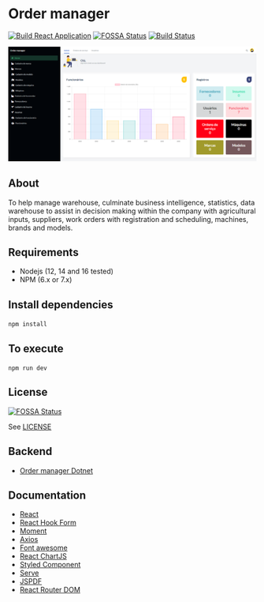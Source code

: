 # Order manager

[![Build React Application](https://github.com/leandrocunha526/ordermanager/actions/workflows/continuous-integration.yml/badge.svg)](https://github.com/leandrocunha526/ordermanager/actions/workflows/continuous-integration.yml)
[![FOSSA Status](https://app.fossa.com/api/projects/git%2Bgithub.com%2Fleandrocunha526%2Fordermanager.svg?type=shield)](https://app.fossa.com/projects/git%2Bgithub.com%2Fleandrocunha526%2Fordermanager?ref=badge_shield)
[![Build Status](https://dev.azure.com/leandrocunha520/ordermanager/_apis/build/status/leandrocunha526.ordermanager?branchName=main)](https://dev.azure.com/leandrocunha520/ordermanager/_build/latest?definitionId=11&branchName=main)

![screenshot](.github/images/screenshot.png)

## About

To help manage warehouse, culminate business intelligence, statistics, data warehouse to assist in decision making within the company with agricultural inputs, suppliers, work orders with registration and scheduling, machines, brands and models.

## Requirements

- Nodejs (12, 14 and 16 tested)
- NPM (6.x or 7.x)

## Install dependencies

`npm install`

## To execute

`npm run dev`

## License

[![FOSSA Status](https://app.fossa.com/api/projects/git%2Bgithub.com%2Fleandrocunha526%2Fordermanager.svg?type=large)](https://app.fossa.com/projects/git%2Bgithub.com%2Fleandrocunha526%2Fordermanager?ref=badge_large)

See [LICENSE](LICENSE.md)

## Backend

- [Order manager Dotnet](https://github.com/leandrocunha526/ordermanager-dotnet)

## Documentation

- [React](https://pt-br.reactjs.org/)
- [React Hook Form](https://react-hook-form.com/)
- [Moment](https://momentjs.com/)
- [Axios](https://axios-http.com/docs/intro)
- [Font awesome](https://fontawesome.com/)
- [React ChartJS](https://github.com/reactchartjs/react-chartjs-2)
- [Styled Component](https://styled-components.com/)
- [Serve](https://github.com/vercel/serve)
- [JSPDF](https://github.com/parallax/jsPDF)
- [React Router DOM](https://github.com/ReactTraining/react-router)
